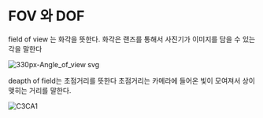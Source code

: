 # FOV 와 DOF

field of view 는 화각을 뜻한다.
화각은 랜즈를 통해서 사진기가 이미지를 담을 수 있는 각을 말한다

![330px-Angle_of_view svg](https://user-images.githubusercontent.com/76280155/142768260-4d5f67be-b7d8-4bcd-b33e-7dd6d4767b8a.png)


deapth of field는 초점거리를 뜻한다
초점거리는 카메라에 들어온 빛이 모여져서 상이 맺히는 거리를 말한다.

![C3CA1](https://user-images.githubusercontent.com/76280155/142768481-5b810e22-a00b-45e4-8df6-6282e4bde668.png)
